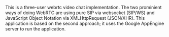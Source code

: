 This is a three-user webrtc video chat implementation. The two prominient ways of doing WebRTC are using pure SIP via websocket (SIP/WS) and JavaScript Object Notation via XMLHttpRequest (JSON/XHR). This application is based on the second approach; it uses the Google AppEngine server to run the application.
